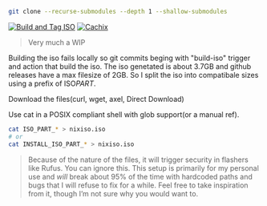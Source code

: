 ```bash
git clone --recurse-submodules --depth 1 --shallow-submodules
```

[![Build and Tag ISO](https://github.com/PandeCode/dotnix/actions/workflows/build_iso.yml/badge.svg)](https://github.com/PandeCode/dotnix/actions/workflows/build_iso.yml)
[![Cachix](https://github.com/PandeCode/dotnix/actions/workflows/ci.yml/badge.svg)](https://github.com/PandeCode/dotnix/blob/cachix/.github/workflows/ci.yml)

> Very much a WIP

Building the iso fails locally so git commits beging with "build-iso" trigger and action that build the iso.
The iso genetated is about 3.7GB and github releases have a max filesize of 2GB.
So I split the iso into compatibale sizes using a prefix of ISO*PART*.

Download the files(curl, wget, axel, Direct Download)

Use cat in a POSIX compliant shell with glob support(or a manual ref).

```bash
cat ISO_PART_* > nixiso.iso
# or
cat INSTALL_ISO_PART_* > nixiso.iso
```

> Because of the nature of the files, it will trigger security in flashers like Rufus. You can ignore this.
> This setup is primarily for my personal use and _will_ break about 95% of the time with hardcoded paths and bugs that I will refuse to fix for a while. Feel free to take inspiration from it, though I’m not sure why you would want to.
